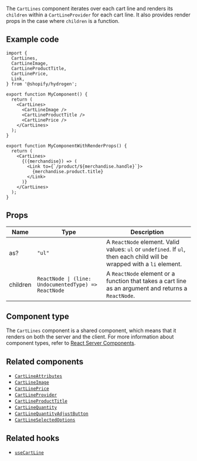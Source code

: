 <!-- This file is generated from the source code. Edit the files in /packages/hydrogen/src/components/CartLines and run 'yarn generate-docs' at the root of this repo. -->

The `CartLines` component iterates over each cart line and renders its `children` within
a `CartLineProvider` for each cart line. It also provides render props in the case where `children` is a function.

## Example code

```tsx
import {
  CartLines,
  CartLineImage,
  CartLineProductTitle,
  CartLinePrice,
  Link,
} from '@shopify/hydrogen';

export function MyComponent() {
  return (
    <CartLines>
      <CartLineImage />
      <CartLineProductTitle />
      <CartLinePrice />
    </CartLines>
  );
}

export function MyComponentWithRenderProps() {
  return (
    <CartLines>
      {({merchandise}) => (
        <Link to={`/product/${merchandise.handle}`}>
          {merchandise.product.title}
        </Link>
      )}
    </CartLines>
  );
}
```

## Props

| Name     | Type                                                                | Description                                                                                                             |
| -------- | ------------------------------------------------------------------- | ----------------------------------------------------------------------------------------------------------------------- |
| as?      | <code>"ul"</code>                                                   | A `ReactNode` element. Valid values: `ul` or `undefined`. If `ul`, then each child will be wrapped with a `li` element. |
| children | <code>ReactNode &#124; (line: UndocumentedType) => ReactNode</code> | A `ReactNode` element or a function that takes a cart line as an argument and returns a `ReactNode`.                    |

## Component type

The `CartLines` component is a shared component, which means that it renders on both the server and the client. For more information about component types, refer to [React Server Components](/api/hydrogen/framework/react-server-components).

## Related components

- [`CartLineAttributes`](/api/hydrogen/components/cart/cartlineattributes)
- [`CartLineImage`](/api/hydrogen/components/cart/cartlineimage)
- [`CartLinePrice`](/api/hydrogen/components/cart/cartlineprice)
- [`CartLineProvider`](/api/hydrogen/components/cart/cartlineprovider)
- [`CartLineProductTitle`](/api/hydrogen/components/cart/cartlineproducttitle)
- [`CartLineQuantity`](/api/hydrogen/components/cart/cartlinequantity)
- [`CartLineQuantityAdjustButton`](/api/hydrogen/components/cart/cartlinequantityadjustbutton)
- [`CartLineSelectedOptions`](/api/hydrogen/components/cart/cartlineselectedoptions)

## Related hooks

- [`useCartLine`](/api/hydrogen/hooks/cart/usecart)
